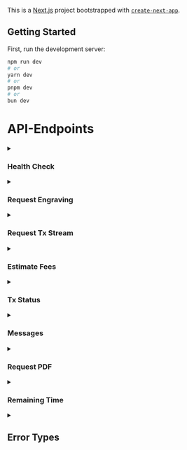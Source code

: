 This is a [Next.js](https://nextjs.org/) project bootstrapped with [`create-next-app`](https://github.com/vercel/next.js/tree/canary/packages/create-next-app).

## Getting Started

First, run the development server:

```bash
npm run dev
# or
yarn dev
# or
pnpm dev
# or
bun dev
```

# API-Endpoints

<details>
  <summary><h3>Health Check</h3></summary>

`[get] api/healthcheck`

**Response**

```ts
{
    message: string,
    status: string
}
```

</details>

<details>
  <summary><h3>Request Engraving</h3></summary>

`[post] api/request-engraving`
**Request Body**

```ts
{
    chain: "btc",
    message: string,
    is_file: boolean,
    is_encrypted: boolean,
    is_public: boolean
}
```

**Response**

```ts
{
    address: string,
    fees: number
}
```

</details>

<details>
  <summary><h3>Request Tx Stream</h3></summary>

`[get] api/tx-stream/:id`
**Path**

```ts
{
  id: string;
}
```

**Response**

```ts
const stream = new EventSource(`${baseUrl}/api/tx-stream/${id}`);
```

</details>

<details>
  <summary><h3>Estimate Fees</h3></summary>

`[get] api/estimate-fees`
**Body**

```ts
{
  msg_length: number;
}
```

**Response**

```ts
{
  fee: number;
}
```

</details>

<details>
  <summary><h3>Tx Status</h3></summary>

`[get] api/tx-status/:id`
**Path**

```ts
{
  id: string;
}
```

### Response

```ts
type ITxStatus =
  | "WaitingForFunds"
  | "ConfirmingFunds"
  | "ConfirmedFunds"
  | "Engraving"
  | "Engraved"
  | "Finalized"
  | "ExternalUnconfirmed"
  | "ExternalConfirmed";

type Response = {
  status: ITxStatus;
};
```

</details>

<details>
  <summary><h3>Messages</h3></summary>

`[get] api/get-messages?after_uuid=&items=`
**Query**

```ts
{
    after_uuid: string,
    items: number
}
```

**Response**

```ts
interface IMessage {
  content: string;
  id: string;
  time: string;
}
interface Response {
  messages: IMessage[];
}
```

</details>

<details>
  <summary><h3>Request PDF</h3></summary>

`[get] api/request-engraving-cert/:id`
**Path**

```ts
{
  id: string;
}
```

**Response**

```binary
    Binary PDF
```

</details>

<details>
  <summary><h3>Remaining Time</h3></summary>

`[get] api/remaining-time/:id`
**Path**

```ts
id: string;
```

**Response**

```ts
{
    // Negative number means the tx has been dropped and is invalid but is still being kept in the DB
    "remaining-time": number
}
```

</details>

<details>
  <summary><h2>Error Types</h2></summary>

```ts
//This is a global error. It will always follow this pattern in case of error events
type IErrorType =
  | "LOGIN_FAIL"
  | "NO_AUTH"
  | "ENTITY_NOT_FOUND"
  | "API_REQUEST_INVALID"
  | "API_REQUEST_METHOD_UNKNOWN"
  | "API_PARAMS_INVALID"
  | "SERVICE_ERROR";

interface Response {
  type: IErrorType;
  detail?: string;
}
```

</details>
